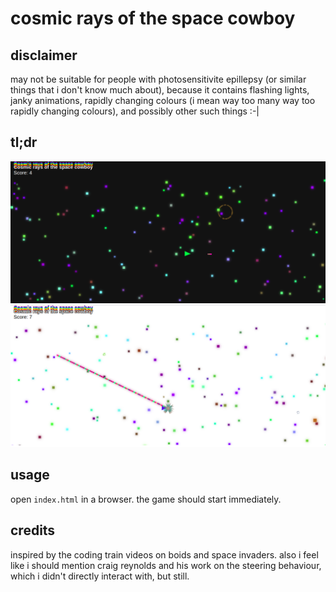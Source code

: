 # cosmic rays of the space cowboy #

## disclaimer ##
may not be suitable for people with photosensitivite epillepsy (or similar things that i don't know much about), because it contains flashing lights, janky animations, rapidly changing colours (i mean way too many way too rapidly changing colours), and possibly other such things :-|

## tl;dr ##
![game interface with lots of squares and a triangle in varying colours on a dark background](static/dark-screenshot.png)
![game interface with lots of squares and a triangle in varying colours on a light background](static/light-screenshot.png)

## usage ##
open `index.html` in a browser. the game should start immediately.

## credits ##
inspired by the coding train videos on boids and space invaders. also i feel like i should mention craig reynolds and his work on the steering behaviour, which i didn't directly interact with, but still.